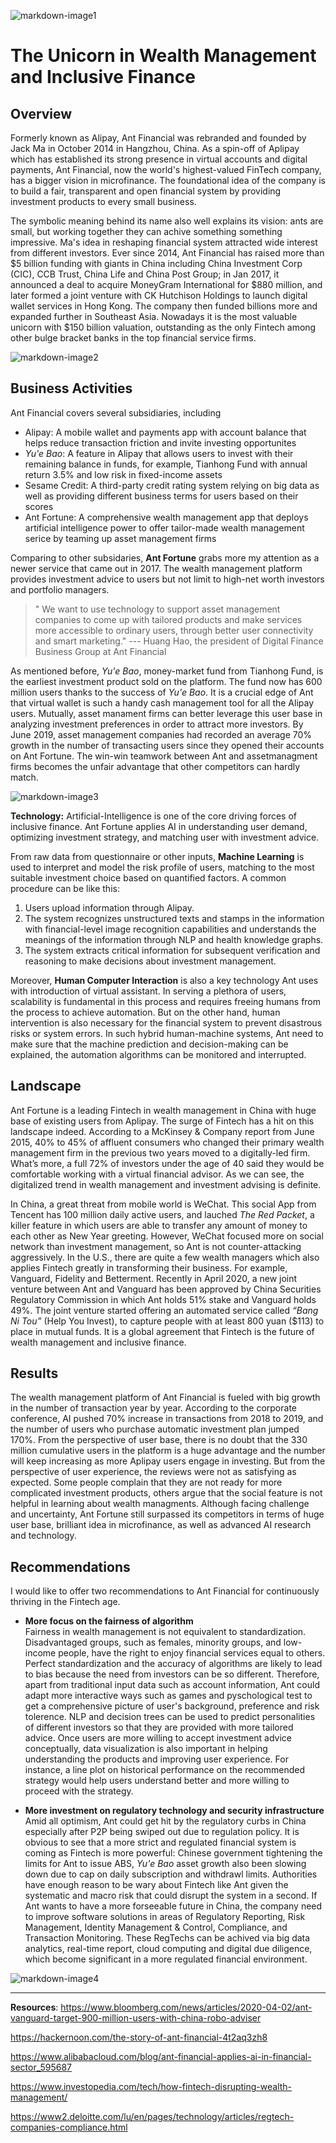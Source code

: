

![markdown-image1](ant_logo.jpg)
# The Unicorn in Wealth Management and Inclusive Finance

## Overview
Formerly known as Alipay, Ant Financial was rebranded and founded by Jack Ma in October 2014 in Hangzhou, China. As a spin-off of Aplipay which has established its strong presence in virtual accounts and digital payments, Ant Financial, now the world's highest-valued FinTech company, has a bigger vision in microfinance. The foundational idea of the company is to build a fair, transparent and open financial system by providing investment products to every small business. 

The symbolic meaning behind its name also well explains its vision: ants are small, but working together they can achive something something impressive. Ma's idea in reshaping financial system attracted wide interest from different investors. Ever since 2014, Ant Financial has raised more than $5 billion funding with giants in China including China Investment Corp (CIC), CCB Trust, China Life and China Post Group; in Jan 2017, it announced a deal to acquire MoneyGram International for $880 million, and later formed a joint venture with CK Hutchison Holdings to launch digital wallet services in Hong Kong. The company then funded billions more and expanded further in Southeast Asia. Nowadays it is the most valuable unicorn with $150 billion valuation, outstanding as the only Fintech among other bulge bracket banks in the top financial service firms. 

![markdown-image2](ant_value.png)


## Business Activities
Ant Financial covers several subsidiaries, including
* Alipay: A mobile wallet and payments app with account balance that helps reduce transaction friction and invite investing opportunites
* *Yu'e Bao*: A feature in Alipay that allows users to invest with their remaining balance in funds, for example, Tianhong Fund with annual return 3.5% and low risk in fixed-income assets
* Sesame Credit: A third-party credit rating system relying on big data as well as providing different business terms for users based on their scores
* Ant Fortune: A comprehensive wealth management app that deploys artificial intelligence power to offer tailor-made wealth management serice by teaming up asset management firms 

Comparing to other subsidaries, **Ant Fortune** grabs more my attention as a newer service that came out in 2017. The wealth management platform provides investment advice to users but not limit to high-net worth investors and portfolio managers. 

> " We want to use technology to support asset management companies to come up with tailored
> products and make services more accessible to ordinary users, through better user
> connectivity and smart marketing."  --- Huang Hao, the president of Digital Finance
> Business Group at Ant Financial

As mentioned before, *Yu'e Bao*, money-market fund from Tianhong Fund, is the earliest investment product sold on the platform. The fund now has 600 million users thanks to the success of *Yu'e Bao*. It is a crucial edge of Ant that virtual wallet is such a handy cash management tool for all the Alipay users. Mutually, asset manament firms can better leverage this user base in analyzing investment preferences in order to attract more investors. By June 2019, asset management companies had recorded an average 70% growth in the number of transacting users since they opened their accounts on Ant Fortune. The win-win teamwork between Ant and assetmanagment firms becomes the unfair advantage that other competitors can hardly match. 

![markdown-image3](ant_wealth.jpg)

**Technology:** Artificial-Intelligence is one of the core driving forces of inclusive finance. Ant Fortune applies AI in understanding user demand, optimizing investment strategy, and matching user with investment advice. 

From raw data from questionnaire or other inputs, __Machine Learning__ is used to interpret and model the risk profile of users, matching to the most suitable investment choice based on quantified factors. A common procedure can be like this: 

1. Users upload information through Alipay.
2. The system recognizes unstructured texts and stamps in the information with financial-level image recognition capabilities and understands the meanings of the information through NLP and health knowledge graphs.
3. The system extracts critical information for subsequent verification and reasoning to make decisions about investment management. 

Moreover,  __Human Computer Interaction__ is also a key technology Ant uses with introduction of virtual assistant. In serving a plethora of users, scalability is fundamental in this process and requires freeing humans from the process to achieve automation. But on the other hand, human intervention is also necessary for the financial system to prevent disastrous risks or system errors. In such hybrid human-machine systems, Ant need to make sure that the machine prediction and decision-making can be explained, the automation algorithms can be monitored and interrupted.  

## Landscape
Ant Fortune is a leading Fintech in wealth management in China with huge base of existing users from Aplipay. The surge of Fintech has a hit on this landscape indeed. According to a McKinsey & Company report from June 2015, 40% to 45% of affluent consumers who changed their primary wealth management firm in the previous two years moved to a digitally-led firm. What’s more, a full 72% of investors under the age of 40 said they would be comfortable working with a virtual financial advisor. As we can see, the digitalized trend in wealth management and investment advising is definite. 

In China, a great threat from mobile world is WeChat. This social App from Tencent has 100 million daily active users, and lauched *The Red Packet*, a killer feature in which users are able to transfer any amount of money to each other as New Year greeting. However, WeChat focused more on social network than investment management, so Ant is not counter-attacking aggressively. In the U.S., there are quite a few wealth managers which also applies Fintech greatly in transforming their business. For example, Vanguard, Fidelity and Betterment. Recently in April 2020, a new joint venture between Ant and Vanguard has been approved by China Securities Regulatory Commission in which Ant holds 51% stake and Vanguard holds 49%. The joint venture started offering an automated service called *“Bang Ni Tou”* (Help You Invest), to capture people with at least 800 yuan ($113) to place in mutual funds. It is a global agreement that Fintech is the future of wealth management and inclusive finance. 

## Results
The wealth management platform of Ant Financial is fueled with big growth in the number of transaction year by year. According to the corporate conference, AI pushed 70% increase in transactions from 2018 to 2019, and the number of users who purchase automatic investment plan jumped 170%. From the perspective of user base, there is no doubt that the 330 million cumulative users in the platform is a huge advantage and the number will keep increasing as more Aplipay users engage in investing. But from the perspective of user experience, the reviews were not as satisfying as expected. Some people complain that they are not ready for more complicated investment products, others argue that the social feature is not helpful in learning about wealth managments. Although facing challenge and uncertainty, Ant Fortune still surpassed its competitors in terms of huge user base, brilliant idea in microfinance, as well as advanced AI research and technology. 

## Recommendations
I would like to offer two recommendations to Ant Financial for continuously thriving in the Fintech age. 

* **More focus on the fairness of algorithm** <br /> 
Fairness in wealth management is not equivalent to standardization. Disadvantaged groups, such as females, minority groups, and low-income people, have the right to enjoy financial services equal to others. Perfect standardization and the accuracy of algorithms are likely to lead to bias because the need from investors can be so different. Therefore, apart from traditional input data such as account information, Ant could adapt more interactive ways such as games and pyschological test to get a comprehensive picture of user's background, preference and risk tolerence. NLP and decision trees can be used to predict personalities of different investors so that they are provided with more tailored advice. Once users are more willing to accept investment advice conceptually, data visualization is also important in helping understanding the products and improving user experience. For instance, a line plot on historical performance on the recommended strategy would help users understand better and more willing to proceed with the strategy. 

* **More investment on regulatory technology and security infrastructure** <br />
Amid all optimism, Ant could get hit by the regulatory curbs in China especially after P2P being swiped out due to regulation policy. It is obvious to see that a more strict and regulated financial system is coming as Fintech is more powerful: Chinese government tightening the limits for Ant to issue ABS, *Yu'e Bao* asset growth also been slowing down due to cap on daily subscription and withdrawl limits. Authorities have enough reason to be wary about Fintech like Ant given the systematic and macro risk that could disrupt the system in a second. If Ant wants to have a more forseeable future in China, the company need to improve software solutions in areas of Regulatory Reporting, Risk Management, Identity Management & Control, Compliance, and Transaction Monitoring. These RegTechs can be achived via big data analytics, real-time report, cloud computing and digital due diligence, which become significant in a more regulated financial environment. 

![markdown-image4](ant_reg.png)



---
**Resources**: 
https://www.bloomberg.com/news/articles/2020-04-02/ant-vanguard-target-900-million-users-with-china-robo-adviser

https://hackernoon.com/the-story-of-ant-financial-4t2aq3zh8

https://www.alibabacloud.com/blog/ant-financial-applies-ai-in-financial-sector_595687

https://www.investopedia.com/tech/how-fintech-disrupting-wealth-management/

https://www2.deloitte.com/lu/en/pages/technology/articles/regtech-companies-compliance.html
